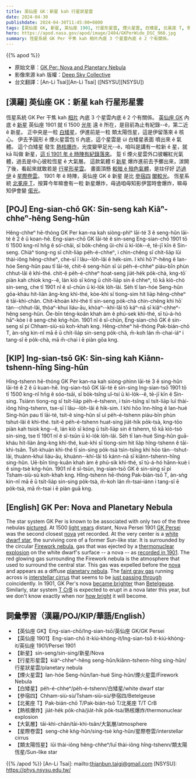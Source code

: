 ```yaml
---
title: 英仙座 GK：新星 kah 行星狀星雲
date: 2024-04-30
publishdate: 2024-04-30T11:45:00+0800
tags: [英仙座 GK, 新星, 英仙座 1901, 行星形星雲, 煙火星雲, 白矮星, 北冕座 T, 參宿四, 熱核爆炸, 大氣層, 星際卷雲, 類太陽恆星]
hero: https://apod.nasa.gov/apod/image/2404/GKPerWide_DSC_960.jpg
summary: 恆星系統 GK Per 干焦 kah 相片內底 3 个星雲內底 ê 2 个有關係。
---
```


{{% apod %}}

- 原始文章：[GK Per: Nova and Planetary Nebula](https://apod.nasa.gov/apod/ap240430.html)
- 影像來源 kah 版權：[Deep Sky Collective](https://deepskycollective.com/)
- 台文翻譯：[An-Li Tsai][An-Li Tsai] ([NSYSU][NSYSU])

## [漢羅] 英仙座 GK：新星 kah 行星形星雲
恆星系統 GK Per 干焦 kah [相片][pictured] 內底 3 个星雲內底 ê 2 个有關係。
[英仙座 GK][GK Persei] 內底 ê [新星][nova 1] 英仙座 1901 就 tī 1500 [光年][light years] 遠 ê 所在，是目前為止有紀錄--ê，第二近 ê 新星。
正中央是一粒 [白矮星][white dwarf star]，伊進前是一粒 類太陽恆星，這是伊留落來 ê 核心。
伊去予圓形 ê 煙火星雲包 tī 內底，這个星雲是 ùi 白矮星表面 噴出來 ê 氣體。
這个白矮星 發生 [熱核爆炸][thermonuclear explosion]，光度變甲足光--ê，咱叫是講有一粒新 ê 星，就 kā 叫做 新星，[這 tī 1901 年 ê 時陣有紀錄落來][recorded in 1901]。
踅 tī 煙火星雲外口彼輾紅光氣體，過去是中心彼粒恆星 ê 大氣層。
這款氣體 tī [新星][nova 2]  爆炸進前去予擲出來，湠開了後，看起來就敢若是 [行星形星雲][planetary nebula]。
畫面頂懸 [較暗 ê 殕色氣體][faint gray gas]，是拄仔好 [迒過伊][just passing through] ê [星際卷雲][interstellar cirrus]。
1901 年 ê 時陣，英仙座 GK ê 新星 是比 [參宿四][Betelgeuse] [閣較光][became brighter]。
恆星系統 [北冕座 T][T CrB]，按算今年嘛會有一粒 新星爆炸，毋過咱毋知影伊當時會爆炸，嘛毋知伊會變 [偌光][how bright]。

## [POJ] Eng-sian-chō GK: Sin-seng kah Kiâⁿ-chheⁿ-hêng Seng-hûn
Hêng-chheⁿ hē-thóng GK Per kan-na kah siòng-phìⁿ lāi-té 3 ê seng-hûn lāi-té ê 2 ê ū koan-hē.
Eng-sian-chō GK lāi-té ê sin-seng Eng-sian-chō 1901 tō tī 1500 kng-nî hn̄g ê só͘-chāi, sī bo̍k-chêng ûi-chí ū kì-lo̍k--ê, tē-jī kīn ê Sin-seng.
Chiàⁿ tiong-ng sī chi̍t-lia̍p pe̍h-é-chheⁿ, i chìn-chêng sī chi̍t-lia̍p lūi thài-iông hêng-chheⁿ, che-sī ī lâu--lo̍h-lâi ê he̍k-sim.
I khì hō͘ îⁿ-hêng ê Ian-hóe Seng-hûn pau tī lāi-té, chit-ê seng-hûn sī ùi pe̍h-é-chheⁿ piáu-bīn phùn chhut-lâi ê khì-thé.
chit-ê pe̍h-é-chheⁿ hoat-seng jia̍t-he̍k po̍k-chà, kng-tō͘ piàn kah chiok kng--ê, lán kiò sī kóng ū chi̍t-lia̍p sin ê chheⁿ, tō kā kiò-chò sin-seng, che tī 1901 nî ê sî-chūn ū kì-lo̍k lo̍h-lâi.
Se̍h tī Ian-hóe Seng-hûn gōa-kháu hit-liàn âng-kng khì-thé, kòe-khì sī tiong-sim hit lia̍p hêng-chheⁿ ê tāi-khì-chân.
Chit-khoán khì-thé tī sin-seng po̍k-chà chìn-chêng khì hō͘ tàn--chhut-lâi, thòaⁿ-khui liáu-āu, khòaⁿ--khí-lâi tō káⁿ-nā sī kiâⁿ-chheⁿ-hêng seng-hûn.
Ōe-bīn téng-koân khah àm ê phú-sek khì-thé, sī tú-á-hó hāⁿ-kòe i ê seng-chè kńg-hûn.
1901 nî ê sî-chūn, Eng-sian-chō GK ê sin-seng sī pí Chham-siù-sù koh-khah kng.
Hêng-chheⁿ hē-thóng Pak-bián-chō T, àn-sǹg kin-nî mā ē ū chi̍t-lia̍p sin-seng po̍k-chà, m̄-koh lán m̄-chai-iáⁿ i tang-sî ē po̍k-chà, mā m̄-chai i ē piàn gōa kng.

## [KIP] Ing-sian-tsō GK: Sin-sing kah Kiânn-tshenn-hîng Sing-hûn
Hîng-tshenn hē-thóng GK Per kan-na kah siòng-phìnn lāi-té 3 ê sing-hûn lāi-té ê 2 ê ū kuan-hē.
Ing-sian-tsō GK lāi-té ê sin-sing Ing-sian-tsō 1901 tō tī 1500 kng-nî hn̄g ê sóo-tsāi, sī bo̍k-tsîng uî-tsí ū kì-lo̍k--ê, tē-jī kīn ê Sin-sing.
Tsiànn tiong-ng sī tsi̍t-lia̍p pe̍h-é-tshenn, i tsìn-tsîng sī tsi̍t-lia̍p luī thài-iông hîng-tshenn, tse-sī ī lâu--lo̍h-lâi ê hi̍k-sim.
I khì hōo înn-hîng ê Ian-hué Sing-hûn pau tī lāi-té, tsit-ê sing-hûn sī uì pe̍h-é-tshenn piáu-bīn phùn tshut-lâi ê khì-thé.
tsit-ê pe̍h-é-tshenn huat-sing jia̍t-hi̍k po̍k-tsà, kng-tōo piàn kah tsiok kng--ê, lán kiò sī kóng ū tsi̍t-lia̍p sin ê tshenn, tō kā kiò-tsò sin-sing, tse tī 1901 nî ê sî-tsūn ū kì-lo̍k lo̍h-lâi.
Se̍h tī Ian-hué Sing-hûn guā-kháu hit-liàn âng-kng khì-thé, kuè-khì sī tiong-sim hit lia̍p hîng-tshenn ê tāi-khì-tsân.
Tsit-khuán khì-thé tī sin-sing po̍k-tsà tsìn-tsîng khì hōo tàn--tshut-lâi, thuànn-khui liáu-āu, khuànn--khí-lâi tō kánn-nā sī kiânn-tshenn-hîng sing-hûn.
Uē-bīn tíng-kuân khah àm ê phú-sik khì-thé, sī tú-á-hó hānn-kuè i ê sing-tsè kńg-hûn.
1901 nî ê sî-tsūn, Ing-sian-tsō GK ê sin-sing sī pí Tsham-siù-sù koh-khah kng.
Hîng-tshenn hē-thóng Pak-bián-tsō T, àn-sǹg kin-nî mā ē ū tsi̍t-lia̍p sin-sing po̍k-tsà, m̄-koh lán m̄-tsai-iánn i tang-sî ē po̍k-tsà, mā m̄-tsai i ē piàn guā kng.

## [English] GK Per: Nova and Planetary Nebula
The star system GK Per is known to be associated with only two of the three nebulas [pictured][pictured].
At 1500 [light years][light years] distant, Nova Persei 1901 [GK Persei][GK Persei] was the second closest [nova][nova 1] yet recorded.
At the very center is a [white dwarf star][white dwarf star], the surviving core of a former Sun-like star.
It is surrounded by the circular [Firework nebula][Firework nebula], gas that was ejected by a [thermonuclear explosion][thermonuclear explosion] on the white dwarf's surface -- a nova -- as [recorded in 1901][recorded in 1901].
The red glowing gas surrounding the Firework nebula is the atmosphere that used to surround the central star.
This gas was expelled before the [nova][nova 2] and appears as a diffuse [planetary nebula][planetary nebula].
The [faint gray gas][faint gray gas] running across is [interstellar cirrus][interstellar cirrus] that seems to be [just passing through][just passing through] coincidently.
In 1901, GK Per's nova [became brighter][became brighter] than [Betelgeuse][Betelgeuse].
Similarly, star system [T CrB][T CrB] is expected to erupt in a nova later this year, but we don't know exactly when nor [how bright][how bright] it will become.

## 詞彙學習（漢羅/POJ/KIP/華語/English）
- 【英仙座 GK】Eng-sian-chō/Ing-sian-tsō/英仙座 GK/GK Persei
- 【英仙座 1901】Eng-sian-chō it-kiú-khòng-it/Ing-sian-tsō it-kiú-khòng-it/英仙座 1901/Persei 1901
- 【新星】sin-seng/sin-sing/新星/Nova
- 【行星形星雲】kiâⁿ-chheⁿ-hêng seng-hûn/kiânn-tshenn-hîng sing-hûn/行星狀星雲/planetary nebula
- 【煙火星雲】Ian-hóe Seng-hûn/Ian-hué Sing-hûn/煙火星雲/Firework Nebula
- 【白矮星】pe̍h-é-chheⁿ/pe̍h-é-tshenn/白矮星/white dwarf star
- 【參宿四】Chham-siù-sù/Tsham-siù-sù/參宿四/Betelgeuse
- 【北冕座 T】Pak-bián-chō T/Pak-bián-tsō T/北冕座 T/T CrB
- 【熱核爆炸】jia̍t-he̍k po̍k-chà/jia̍t-hi̍k po̍k-tsà/熱核爆炸/thermonuclear explosion
- 【大氣層】tāi-khì-chân/tāi-khì-tsân/大氣層/atmosphere
- 【星際卷雲】seng-chè kǹg-hûn/sing-tsè kǹg-hûn/星際卷雲/interstellar cirrus
- 【類太陽恆星】lūi thài-iông hêng-chheⁿ/luī thài-iông hîng-tshenn/類太陽恆星/Sun-like star

{{% /apod %}}
[An-Li Tsai]: mailto:thianbun.taigi@gmail.com
[NSYSU]: https://phys.nsysu.edu.tw/

[copyright]: https://apod.nasa.gov/apod/fap/lib/about_apod.html#srapply
[License3]: https://creativecommons.org/licenses/by/3.0/
[License2]:https://creativecommons.org/licenses/by-nc-nd/2.0/

[pictured]:https://www.astrobin.com/ocm8rv/
[light years]:https://spaceplace.nasa.gov/light-year/
[GK Persei]:https://en.wikipedia.org/wiki/GK_Persei
[nova 1]:https://en.wikipedia.org/wiki/Nova
[white dwarf star]:https://science.nasa.gov/universe/stars/types/#white-dwarfs
[Firework nebula]:https://apod.nasa.gov/apod/ap980704.html
[thermonuclear explosion]:https://youtu.be/11e8XyUBqRQ
[recorded in 1901]:https://www.aavso.org/vsots_gkper
[nova 2]:https://youtu.be/zYmd8EETy74
[planetary nebula]:https://apod.nasa.gov/apod/ap230416.html
[faint gray gas]:https://deepskycollective.com/gkpersei/lrgbhoo
[interstellar cirrus]:https://www.cosmotography.com/images/galactic_cirrus.html
[just passing through]:https://arxiv.org/abs/2201.10332
[became brighter]:https://media.zenfs.com/en_US/News/BGR_News/scared-surprised-cat-face.jpg
[Betelgeuse]:https://apod.nasa.gov/apod/ap200511.html
[T CrB]:https://blogs.nasa.gov/Watch_the_Skies/2024/02/27/view-nova-explosion-new-star-in-northern-crown/
[how bright]:https://en.wikipedia.org/wiki/T_Coronae_Borealis
